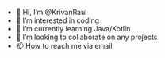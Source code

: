- 👋 Hi, I’m @KrivanRaul
- 👀 I’m interested in coding
- 🌱 I’m currently learning Java/Kotlin
- 💞️ I’m looking to collaborate on any projects
- 📫 How to reach me via email

<!---
KrivanRaul/KrivanRaul is a ✨ special ✨ repository because its `README.md` (this file) appears on your GitHub profile.
You can click the Preview link to take a look at your changes.
--->

